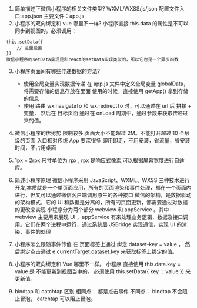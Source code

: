 1. 简单描述下微信小程序的相关文件类型?
   WXML/WXSS/js/json
   配置文件入口:app.json
   主要文件：app.js
2. 小程序的双向绑定和 vue 哪里不一样?
   小程序直接 this.data 的属性是不可以同步到视图的，必须调用：

```JS
this.setData({
    // 这里设置
})
微信小程序的setData实现是和react的setData实现类似的，所以它也是一个异步函数
```

3. 小程序页面间有哪些传递数据的方法?
   - 使用全局变量实现数据传递
     在 app.js 文件中定义全局变量 globalData， 将需要存储的信息存放在里面
     使用的时候，直接使用 getApp() 拿到存储的信息
   - 使用 路由
     wx.navigateTo 和 wx.redirectTo 时，可以通过在 url 后 拼接 + 变量， 然后在 目标页面 通过在 onLoad 周期中，通过参数来获取传递过来的值。
4. 微信小程序的优劣势
   限制较多,页面大小不能超过 2M。不能打开超过 10 个层级的页面
   入口相对传统 App 要深很多
   即用即走，不用安装，省流量，省安装时间，不占用桌面
5. 1px = 2rpx
   尺寸单位为 rpx , rpx 是响应式像素,可以根据屏幕宽度进行自适应。

6. 简述小程序原理
   微信小程序采用 JavaScript、WXML、WXSS 三种技术进行开发,本质就是一个单页面应用，所有的页面渲染和事件处理，都在一个页面内进行，但又可以通过微信客户端调用原生的各种接口
   微信的架构，是数据驱动的架构模式，它的 UI 和数据是分离的，所有的页面更新，都需要通过对数据的更改来实现
   小程序分为两个部分 webview 和 appService 。其中 webview 主要用来展现 UI ，appService 有来处理业务逻辑、数据及接口调用。它们在两个进程中运行，通过系统层 JSBridge 实现通信，实现 UI 的渲染、事件的处理

7. 小程序怎么跟随事件传值
   在 页面标签上通过 绑定 dataset-key = value ， 然后绑定点击通过 e.currentTarget.dataset.key 来获取标签上绑定的值。

8. 小程序的双向绑定和 Vue 哪里不一样。
   小程序 直接使用 this.data.key = value 是 不能更新到视图当中的。
   必须使用 this.setData({ key ：value }) 来更新值。
9. bindtap 和 catchtap 区别
   相同点： 都是点击事件
   不同点： bindtap 不会阻止冒泡， catchtap 可以阻止冒泡。
